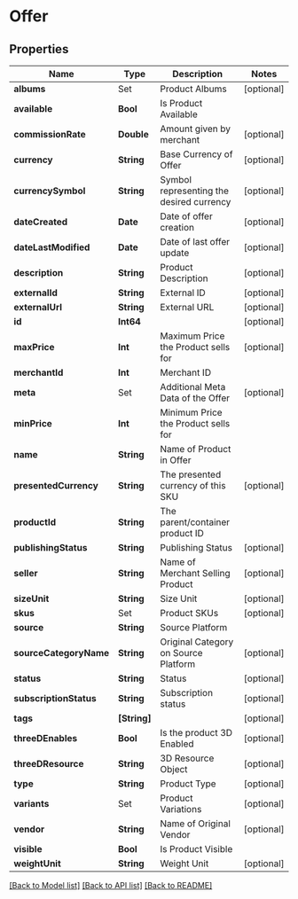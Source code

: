 # Offer

## Properties
Name | Type | Description | Notes
------------ | ------------- | ------------- | -------------
**albums** | Set<Album> | Product Albums | [optional] 
**available** | **Bool** | Is Product Available | 
**commissionRate** | **Double** | Amount given by merchant | [optional] 
**currency** | **String** | Base Currency of Offer | [optional] 
**currencySymbol** | **String** | Symbol representing the desired currency | [optional] 
**dateCreated** | **Date** | Date of offer creation | [optional] 
**dateLastModified** | **Date** | Date of last offer update | [optional] 
**description** | **String** | Product Description | [optional] 
**externalId** | **String** | External ID | [optional] 
**externalUrl** | **String** | External URL | [optional] 
**id** | **Int64** |  | [optional] 
**maxPrice** | **Int** | Maximum Price the Product sells for | [optional] 
**merchantId** | **Int** | Merchant ID | 
**meta** | Set<Meta> | Additional Meta Data of the Offer | [optional] 
**minPrice** | **Int** | Minimum Price the Product sells for | 
**name** | **String** | Name of Product in Offer | 
**presentedCurrency** | **String** | The presented currency of this SKU | [optional] 
**productId** | **String** | The parent/container product ID | 
**publishingStatus** | **String** | Publishing Status | [optional] 
**seller** | **String** | Name of Merchant Selling Product | [optional] 
**sizeUnit** | **String** | Size Unit | [optional] 
**skus** | Set<Sku> | Product SKUs | [optional] 
**source** | **String** | Source Platform | 
**sourceCategoryName** | **String** | Original Category on Source Platform | [optional] 
**status** | **String** | Status | [optional] 
**subscriptionStatus** | **String** | Subscription status | [optional] 
**tags** | **[String]** |  | [optional] 
**threeDEnables** | **Bool** | Is the product 3D Enabled | [optional] 
**threeDResource** | **String** | 3D Resource Object | [optional] 
**type** | **String** | Product Type | [optional] 
**variants** | Set<Variant> | Product Variations | [optional] 
**vendor** | **String** | Name of Original Vendor | [optional] 
**visible** | **Bool** | Is Product Visible | 
**weightUnit** | **String** | Weight Unit | [optional] 

[[Back to Model list]](../README.md#documentation-for-models) [[Back to API list]](../README.md#documentation-for-api-endpoints) [[Back to README]](../README.md)


